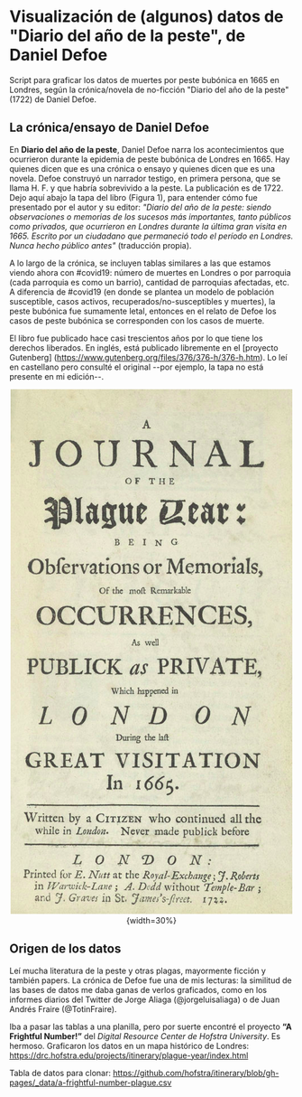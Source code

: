 # Visualización de (algunos) datos de "Diario del año de la peste", de Daniel Defoe

Script para graficar los datos de muertes por peste bubónica en 1665 en Londres, según la crónica/novela de no-ficción "Diario del año de la peste" (1722) de Daniel Defoe.

## La crónica/ensayo de Daniel Defoe


En **Diario del año de la peste**, Daniel Defoe narra los acontecimientos que ocurrieron durante la epidemia de peste bubónica de Londres en 1665. Hay quienes dicen que es una crónica o ensayo y quienes dicen que es una novela. Defoe construyó un narrador testigo, en primera persona, que se llama H. F. y que habría sobrevivido a la peste. La publicación es de 1722. Dejo aquí abajo la tapa del libro (Figura 1), para entender cómo fue presentado por el autor y su editor: _"Diario del año de la peste: siendo observaciones o memorias de los sucesos más importantes, tanto públicos como privados, que ocurrieron en Londres durante la última gran visita en 1665. Escrito por un ciudadano que permaneció todo el período en Londres. Nunca hecho público antes"_ (traducción propia).

A lo largo de la crónica, se incluyen tablas similares a las que estamos viendo ahora con #covid19: número de muertes en Londres o por parroquia (cada parroquia es como un barrio), cantidad de parroquias afectadas, etc. A diferencia de #covid19 (en donde se plantea un modelo de población susceptible, casos activos, recuperados/no-susceptibles y muertes), la peste bubónica fue sumamente letal, entonces en el relato de Defoe los casos de peste bubónica se corresponden con los casos de muerte. 

El libro fue publicado hace casi trescientos años por lo que tiene los derechos liberados. En inglés, está publicado libremente en el [proyecto Gutenberg] (https://www.gutenberg.org/files/376/376-h/376-h.htm). Lo leí en castellano pero consulté el original --por ejemplo, la tapa no está presente en mi edición--.


<center>


![Tabla del libro. Fuente: gutenberg.org](book_cover/cover.png){width=30%}


</center>

 
## Origen de los datos
Leí mucha literatura de la peste y otras plagas, mayormente ficción y también papers. La crónica de Defoe fue una de mis lecturas: la similitud de las bases de datos me daba ganas de verlos graficados, como en los informes diarios del Twitter de Jorge Aliaga (@jorgeluisaliaga) o de Juan Andrés Fraire (@TotinFraire).

Iba a pasar las tablas a una planilla, pero por suerte encontré el proyecto **“A Frightful Number!”** del _Digital Resource Center de Hofstra University_. Es hermoso. Graficaron los datos en un mapa histórico de Londres:
https://drc.hofstra.edu/projects/itinerary/plague-year/index.html

Tabla de datos para clonar: https://github.com/hofstra/itinerary/blob/gh-pages/_data/a-frightful-number-plague.csv

